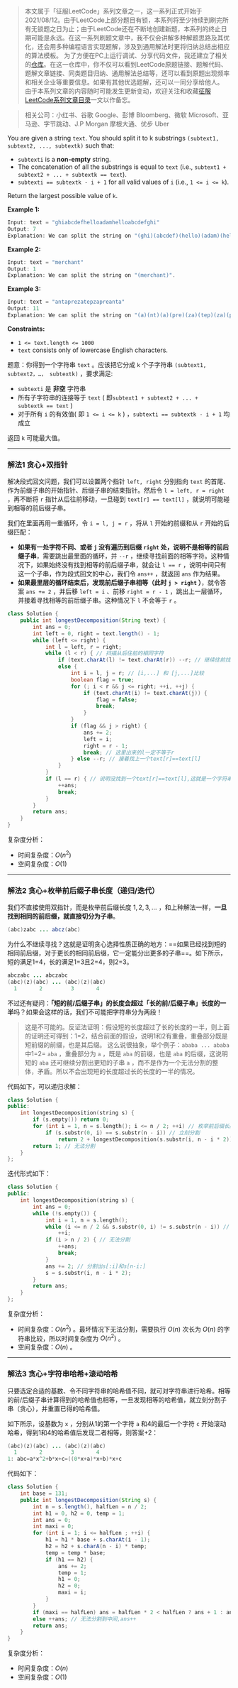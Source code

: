 > 本文属于「征服LeetCode」系列文章之一，这一系列正式开始于2021/08/12。由于LeetCode上部分题目有锁，本系列将至少持续到刷完所有无锁题之日为止；由于LeetCode还在不断地创建新题，本系列的终止日期可能是永远。在这一系列刷题文章中，我不仅会讲解多种解题思路及其优化，还会用多种编程语言实现题解，涉及到通用解法时更将归纳总结出相应的算法模板。
> <b></b>
> 为了方便在PC上运行调试、分享代码文件，我还建立了相关的[仓库](https://github.com/memcpy0/LeetCode-Conquest)。在这一仓库中，你不仅可以看到LeetCode原题链接、题解代码、题解文章链接、同类题目归纳、通用解法总结等，还可以看到原题出现频率和相关企业等重要信息。如果有其他优选题解，还可以一同分享给他人。
> <b></b>
> 由于本系列文章的内容随时可能发生更新变动，欢迎关注和收藏[征服LeetCode系列文章目录](https://memcpy0.blog.csdn.net/article/details/119656559)一文以作备忘。

> 相关公司：小红书、谷歌 Google、彭博 Bloomberg、微软 Microsoft、亚马逊、字节跳动、J.P Morgan 摩根大通、优步 Uber

You are given a string `text`. You should split it to k substrings `(subtext1, subtext2, ..., subtextk)` such that:
-   `subtexti` is a **non-empty** string.
-   The concatenation of all the substrings is equal to `text` (i.e., `subtext1 + subtext2 + ... + subtextk == text`).
-   `subtexti == subtextk - i + 1` for all valid values of `i` (i.e., `1 <= i <= k`).

Return the largest possible value of `k`.

**Example 1:**
```java
Input: text = "ghiabcdefhelloadamhelloabcdefghi"
Output: 7
Explanation: We can split the string on "(ghi)(abcdef)(hello)(adam)(hello)(abcdef)(ghi)".
```
**Example 2:**
```java
Input: text = "merchant"
Output: 1
Explanation: We can split the string on "(merchant)".
```
**Example 3:**
```java
Input: text = "antaprezatepzapreanta"
Output: 11
Explanation: We can split the string on "(a)(nt)(a)(pre)(za)(tep)(za)(pre)(a)(nt)(a)".
```
**Constraints:**
-   `1 <= text.length <= 1000`
-   `text` consists only of lowercase English characters.

题意：你得到一个字符串 `text` 。应该把它分成 `k` 个子字符串 `(subtext1, subtext2，…， subtextk)` ，要求满足:
-   `subtexti` 是 **非空** 字符串
-   所有子字符串的连接等于 `text` ( 即`subtext1 + subtext2 + ... + subtextk == text` )
-   对于所有 `i` 的有效值( 即 `1 <= i <= k` ) ，`subtexti == subtextk - i + 1` 均成立

返回 `k` 可能最大值。

---
### 解法1 贪心+双指针
解决段式回文问题，我们可以设置两个指针 `left, right` 分别指向 `text` 的首尾、作为前缀子串的开始指针、后缀子串的结束指针。然后令 `l = left, r = right` ，再不断将 `r` 指针从后往前移动，一旦碰到 `text[r] == text[l]` ，就说明可能碰到相等的前后缀子串。

我们在里面再用一重循环，令 `i = l, j = r` ，将从 `l` 开始的前缀和从 `r` 开始的后缀匹配：
- **如果有一处字符不同、或者 `j` 没有遍历到后缀 `right` 处，说明不是相等的前后缀子串**，需要跳出最里面的循环，并 `--r` ，继续寻找前面的相等字符。这种情况下，如果始终没有找到相等的前后缀子串，就会让 `l == r` ，说明中间只有这一个子串，作为段式回文的中心，我们令 `ans++` ，就返回 `ans` 作为结果。
- **如果最里层的循环结束后，发现前后缀子串相等（此时 `j > right` ）**，就令答案 `ans += 2` ，并后移 `left = i` 、前移 `right = r - 1` ，跳出上一层循环，并接着寻找相等的前后缀子串。这种情况下 `l` 不会等于 `r` 。

```java
class Solution {
    public int longestDecomposition(String text) {
        int ans = 0;
        int left = 0, right = text.length() - 1;
        while (left <= right) {
            int l = left, r = right;
            while (l < r) { // 扫描从后往前的相同字符
                if (text.charAt(l) != text.charAt(r)) --r; // 继续往前找,text[l]==text[r]
                else {
                    int i = l, j = r; // [i,...] 和 [j,...]比较
                    boolean flag = true;
                    for (; i < r && j <= right; ++i, ++j) {
                        if (text.charAt(i) != text.charAt(j)) {
                            flag = false;
                            break;
                        }
                    }
                    if (flag && j > right) {
                        ans += 2;
                        left = i;
                        right = r - 1;
                        break; // 这里出来的l一定不等于r
                    } else --r; // 接着找上一个text[r]==text[l]
                }
            }
            if (l == r) { // 说明没找到一个text[r]==text[l],这就是一个字符串
                ++ans;
                break;
            }
        }
        return ans;
    }
}
```
复杂度分析：
- 时间复杂度：$O(n^2)$
- 空间复杂度：$O(1)$

---
### 解法2 贪心+枚举前后缀子串长度（递归/迭代）
我们不直接使用双指针，而是枚举前后缀长度 $1, 2, 3,\dots$ ，和上种解法一样，**一旦找到相同的前后缀，就直接切分为子串**。 
```java
(abc)zabc ... abcz(abc)
```
为什么不继续寻找？这就是证明贪心选择性质正确的地方：==如果已经找到短的相同前后缀，对于更长的相同前后缀，它一定能分出更多的子串==。如下所示，短的满足1=4，长的满足1=3且2=4，则2=3。
```java
abczabc ... abczabc
(abc)(z)(abc) ... (abc)(z)(abc)
  1       2         3       4              
```
不过还有疑问：**「短的前/后缀子串」的长度会超过「长的前/后缀子串」长度的一半**吗？如果会这样的话，我们不可能把字符串分为两段！
> 这是不可能的。反证法证明：假设短的长度超过了长的长度的一半，则上面的证明还可得到：1=2，结合前面的假设，说明1和2有重叠，重叠部分既是短前缀的前缀，也是其后缀。
> <b></b>
> 这么说很抽象，举个例子：`ababa ... ababa` 中1=2= `aba` ，重叠部分为 `a` ，既是 `aba` 的前缀，也是 `aba` 的后缀，这说明短的 `aba` 还可继续分割出更短的子串 `a` ，而不是作为一个无法分割的整体，矛盾。所以不会出现短的长度超过长的长度的一半的情况。

代码如下，可以递归求解：
```cpp
class Solution {
public:
	int longestDecomposition(string s) {
		if (s.empty()) return 0;
		for (int i = 1, n = s.length(); i <= n / 2; ++i) // 枚举前后缀长度
			if (s.substr(0, i) == s.substr(n - i)) // 立刻分割
				return 2 + longestDecomposition(s.substr(i, n - i * 2));
		return 1; // 无法分割
	}
};
```
迭代形式如下：
```cpp
class Solution {
public:
	int longestDecomposition(string s) {
		int ans = 0;
		while (!s.empty()) {
			int i = 1, n = s.length();
			while (i <= n / 2 && s.substr(0, i) != s.substr(n - i)) // 枚举前后缀
				++i;
			if (i > n / 2) { // 无法分割
				++ans;
				break;
			}
			ans += 2; // 分割出s[:i]和s[n-i:]
			s = s.substr(i, n - i * 2);
		}
		return ans;
	}
};
```
复杂度分析：
- 时间复杂度：$O(n^2)$ 。最坏情况下无法分割，需要执行 $O(n)$ 次长为 $O(n)$ 的字符串比较，所以时间复杂度为 $O(n^2)$ 。
- 空间复杂度：$O(n)$ 。

---
### 解法3 贪心+字符串哈希+滚动哈希
只要选定合适的基数、令不同字符串的哈希值不同，就可对字符串进行哈希。相等的前/后缀子串计算得到的哈希值也相等，一旦发现相等的哈希值，就立刻分割子串（贪心），并重置已得的哈希值。

如下所示，设基数为 `x` ，分别从1的第一个字符 `a` 和4的最后一个字符 `c` 开始滚动哈希，得到1和4的哈希值后发现二者相等，则答案+2：
```java
(abc)(z)(abc) ... (abc)(z)(abc)
  1       2         3       4
1: abc=a*x^2+b*x+c=((0*x+a)*x+b)*x+c
```
代码如下：
```java
class Solution { 
	int base = 131;
	public int longestDecomposition(String s) {
		int n = s.length(), halfLen = n / 2;
		int h1 = 0, h2 = 0, temp = 1;
		int ans = 0;
		int maxi = 0;
		for (int i = 1; i <= halfLen ; ++i) {
			h1 = h1 * base + s.charAt(i - 1);
			h2 = h2 + s.charA(n - i) * temp;
			temp = temp * base;
			if (h1 == h2) {
				ans += 2;
				temp = 1;
				h1 = 0;
				h2 = 0;
				maxi = i;
			}
		}
		if (maxi == halfLen) ans = halfLen * 2 < halfLen ? ans + 1 : ans; // 到达的最大长度
		else ++ans; // 无法分割到中间,ans++
		return ans;
	}
}
```
复杂度分析：
- 时间复杂度：$O(n)$
- 空间复杂度：$O(1)$ 